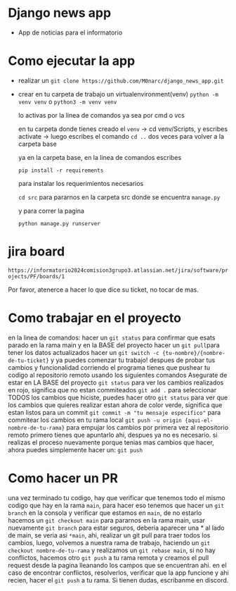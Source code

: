 # Django news app
- App de noticias para el informatorio

# Como ejecutar la app
- realizar un `git clone https://github.com/M0narc/django_news_app.git`

- crear en tu carpeta de trabajo un virtualenvironment(venv)
  `python -m venv venv` o `python3 -m venv venv`

  lo activas por la linea de comandos ya sea por cmd o vcs

  en tu carpeta donde tienes creado el `venv` -> cd venv/Scripts,
  y escribes activate -> luego escribes el comando `cd ..` dos veces
  para volver a la carpeta base
  
  ya en la carpeta base, en la linea de comandos escribes

  `pip install -r requirements`

  para instalar los requerimientos necesarios

  `cd src`
  para pararnos en la carpeta src donde se encuentra `manage.py`

  y para correr la pagina

  `python manage.py runserver`

# jira board
  `https://informatorio2024comision3grupo3.atlassian.net/jira/software/projects/PF/boards/1`

  Por favor, atenerce a hacer lo que dice su ticket, no tocar de mas.

# Como trabajar en el proyecto
  en la linea de comandos:
    hacer un `git status` para confirmar que esats parado en la rama main y en la BASE del proyecto
    hacer un `git pull`para tener los datos actualizados
    hacer un `git switch -c {tu-nombre}/{nombre-de-tu-ticket}`
    y ya puedes comenzar tu trabajo!
    despues de probar tus cambios y funcionalidad corriendo el programa
    tienes que pushear tu codigo al repositorio remoto usando los siguientes comandos
    Asegurate de estar en LA BASE del proyecto
    `git status` para ver los cambios realizados en rojo, significa que no estan commiteados
    `git add .` para seleccionar TODOS los cambios que hiciste, puedes hacer otro `git status` para ver que los cambios que quieres realizar estan ahora de color verde, significa que estan listos para un commit
    `git commit -m "tu mensaje especifico"` para commitear los cambios en tu rama local
    `git push -u origin {aqui-el-nombre-de-tu-rama}` para empujar los cambios por primera vez al repositorio remoto primero tienes que apuntarlo ahi, despues ya no es necesario.
    si realizas el proceso nuevamente porque tenias mas cambios que hacer, ahora puedes simplemente hacer un: 
    `git push`

# Como hacer un PR
  una vez terminado tu codigo, hay que verificar que tenemos todo el mismo codigo que hay en la rama `main`, para hacer eso tenemos que hacer un `git branch` en la consola y verificar que estamos en `main`, de no estarlo hacemos un `git checkout main` para pararnos en la rama main, usar nuevamente `git branch` para estar seguros, deberia aparecer una * al lado de main, se veria asi `*main`, ahi, realizar un git pull para traer todos los cambios, luego, volvemos a nuestra rama de trabajo, haciendo un `git checkout nombre-de-tu-rama` y realizamos un `git rebase main`, si no hay conflictos, hacemos otro `git push` a tu rama remota y creamos el pull request desde la pagina lleanando los campos que se encuentran ahi.
  en el caso de encontrar conflictos, resolverlos, verificar que la app funcione y ahi recien, hacer el `git push` a tu rama.
  Si tienen dudas, escribanme en discord.
